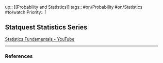 up:: [[Probability and Statistics]]
tags:: #on/Probability #on/Statistics  #to/watch 
Priority:: 1

## Statquest Statistics Series

[Statistics Fundamentals - YouTube](https://www.youtube.com/playlist?list=PLblh5JKOoLUK0FLuzwntyYI10UQFUhsY9)

---

### References

